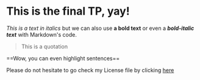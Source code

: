 # This is the final TP, yay!

*This is a text in italics* but we can also use **a bold text** or even a ***bold-italic text*** with Markdown's code.

>This is a quotation

==Wow, you can even highlight sentences==

Please do not hesitate to go check my License file by clicking [here](Marie286.github.io/LICENSE.md)
